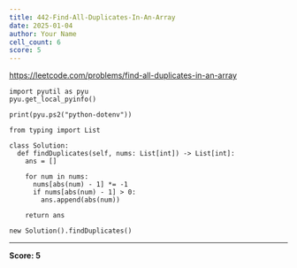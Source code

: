 ```yaml
---
title: 442-Find-All-Duplicates-In-An-Array
date: 2025-01-04
author: Your Name
cell_count: 6
score: 5
---
```


https://leetcode.com/problems/find-all-duplicates-in-an-array


```
import pyutil as pyu
pyu.get_local_pyinfo()
```


```
print(pyu.ps2("python-dotenv"))
```


```
from typing import List
```


```
class Solution:
  def findDuplicates(self, nums: List[int]) -> List[int]:
    ans = []

    for num in nums:
      nums[abs(num) - 1] *= -1
      if nums[abs(num) - 1] > 0:
        ans.append(abs(num))

    return ans
```


```
new Solution().findDuplicates()
```


---
**Score: 5**